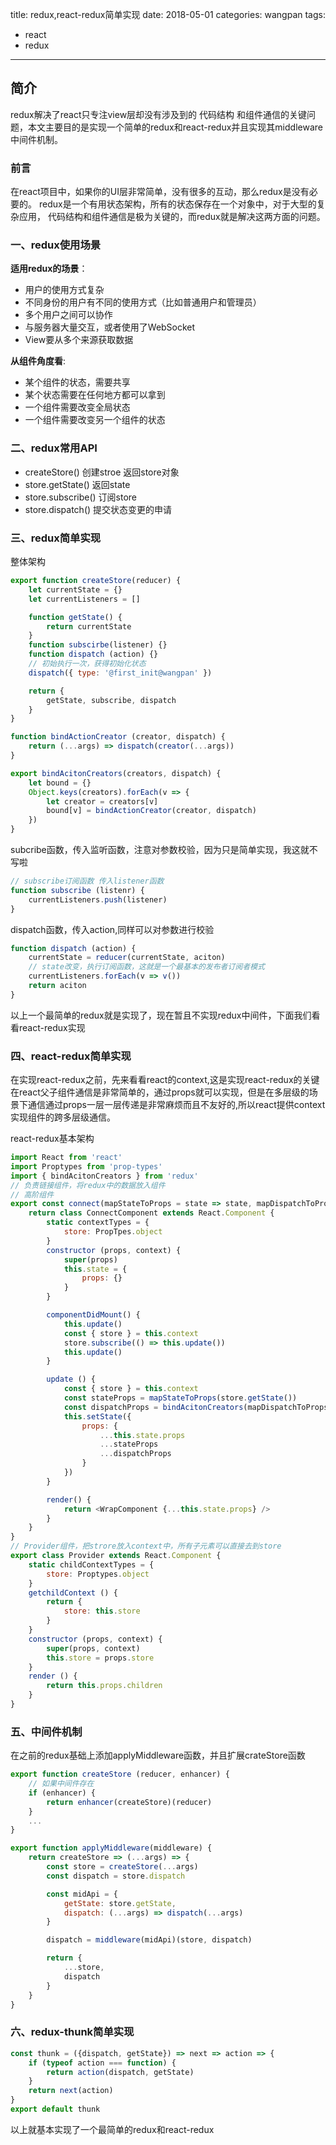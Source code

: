 title: redux,react-redux简单实现
date: 2018-05-01
categories: wangpan
tags:
- react
- redux
---
## 简介 
redux解决了react只专注view层却没有涉及到的 代码结构 和组件通信的关键问题，本文主要目的是实现一个简单的redux和react-redux并且实现其middleware中间件机制。

<!--more-->

### 前言
在react项目中，如果你的UI层非常简单，没有很多的互动，那么redux是没有必要的。
redux是一个有用状态架构，所有的状态保存在一个对象中，对于大型的复杂应用， 代码结构和组件通信是极为关键的，而redux就是解决这两方面的问题。
### 一、redux使用场景
**适用redux的场景**：
* 用户的使用方式复杂
* 不同身份的用户有不同的使用方式（比如普通用户和管理员）
* 多个用户之间可以协作
* 与服务器大量交互，或者使用了WebSocket
* View要从多个来源获取数据

**从组件角度看**:
* 某个组件的状态，需要共享
* 某个状态需要在任何地方都可以拿到
* 一个组件需要改变全局状态
* 一个组件需要改变另一个组件的状态

### 二、redux常用API
* createStore<store>()    创建stroe 返回store对象
* store.getState<state>() 返回state
* store.subscribe()       订阅store
* store.dispatch()        提交状态变更的申请


### 三、redux简单实现

整体架构
```javascript
export function createStore(reducer) {
    let currentState = {}
    let currentListeners = []

    function getState() {
        return currentState
    }
    function subscirbe(listener) {}
    function dispatch (action) {}
    // 初始执行一次，获得初始化状态
    dispatch({ type: '@first_init@wangpan' })

    return {
        getState, subscribe, dispatch
    }
}

function bindActionCreator (creator, dispatch) {
    return (...args) => dispatch(creator(...args))
}

export bindAcitonCreators(creators, dispatch) {
    let bound = {}
    Object.keys(creators).forEach(v => {
        let creator = creators[v]
        bound[v] = bindActionCreator(creator, dispatch)
    })
}
```
subcribe函数，传入监听函数，注意对参数校验，因为只是简单实现，我这就不写啦
```javascript
// subscribe订阅函数 传入listener函数
function subscribe (listenr) {
    currentListeners.push(listener)
}
```
dispatch函数，传入action,同样可以对参数进行校验
```javascript
function dispatch (action) {
    currentState = reducer(currentState, aciton)
    // state改变，执行订阅函数，这就是一个最基本的发布者订阅者模式
    currentListeners.forEach(v => v())
    return aciton
}
```
以上一个最简单的redux就是实现了，现在暂且不实现redux中间件，下面我们看看react-redux实现

### 四、react-redux简单实现
在实现react-redux之前，先来看看react的context,这是实现react-redux的关键
在react父子组件通信是非常简单的，通过props就可以实现，但是在多层级的场景下通信通过props一层一层传递是非常麻烦而且不友好的,所以react提供context实现组件的跨多层级通信。



react-redux基本架构
```javascript
import React from 'react'
import Proptypes from 'prop-types'
import { bindAcitonCreators } from 'redux'
// 负责链接组件，将redux中的数据放入组件
// 高阶组件
export const connect(mapStateToProps = state => state, mapDispatchToProps = {}) =>(WrapComponent) => {
    return class ConnectComponent extends React.Component {
        static contextTypes = {
            store: PropTpes.object
        }
        constructor (props, context) {
            super(props)
            this.state = {
                props: {}
            }
        }

        componentDidMount() {
            this.update()
            const { store } = this.context
            store.subscribe(() => this.update())
            this.update()
        }

        update () {
            const { store } = this.context
            const stateProps = mapStateToProps(store.getState())
            const dispatchProps = bindAcitonCreators(mapDispatchToProps, store.dispatch)
            this.setState({
                props: {
                    ...this.state.props
                    ...stateProps
                    ...dispatchProps
                }
            })
        }

        render() {
            return <WrapComponent {...this.state.props} />
        }
    }
}
// Provider组件，把strore放入context中，所有子元素可以直接去到store
export class Provider extends React.Component {
    static childContextTypes = {
        store: Proptypes.object
    }
    getchildContext () {
        return {
            store: this.store
        }
    }
    constructor (props, context) {
        super(props, context)
        this.store = props.store
    }
    render () {
        return this.props.children
    }
}
```

### 五、中间件机制
在之前的redux基础上添加applyMiddleware函数，并且扩展crateStore函数
```javascript
export function createStore (reducer, enhancer) {
    // 如果中间件存在
    if (enhancer) {
        return enhancer(createStore)(reducer)
    }
    ...
}

export function applyMiddleware(middleware) {
    return createStore => (...args) => {
        const store = createStore(...args)
        const dispatch = store.dispatch

        const midApi = {
            getState: store.getState,
            dispatch: (...args) => dispatch(...args)
        }

        dispatch = middleware(midApi)(store, dispatch)

        return {
            ...store,
            dispatch
        }
    }
}
```

### 六、redux-thunk简单实现
```javascript
const thunk = ({dispatch, getState}) => next => action => {
    if (typeof action === function) {
        return action(dispatch, getState)
    }
    return next(action)
}
export default thunk
```
以上就基本实现了一个最简单的redux和react-redux